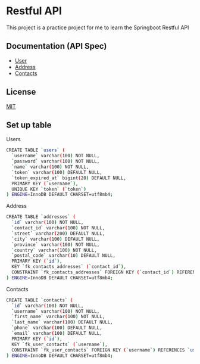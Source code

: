 
# Restful API

This project is a practice project for me to learn the Springboot Restful API


## Documentation (API Spec)
- [User](https://github.com/Ryandinulfatah12/springboot-contact-management/blob/main/documentation/user.md)
- [Address](https://github.com/Ryandinulfatah12/springboot-contact-management/blob/main/documentation/address.md)
- [Contacts](https://github.com/Ryandinulfatah12/springboot-contact-management/blob/main/documentation/contact.md)



## License

[MIT](https://choosealicense.com/licenses/mit/)


## Set up table

Users

```bash
CREATE TABLE `users` (
  `username` varchar(100) NOT NULL,
  `password` varchar(100) NOT NULL,
  `name` varchar(100) NOT NULL,
  `token` varchar(100) DEFAULT NULL,
  `token_expired_at` bigint(20) DEFAULT NULL,
  PRIMARY KEY (`username`),
  UNIQUE KEY `token` (`token`)
) ENGINE=InnoDB DEFAULT CHARSET=utf8mb4;
```

Address

```bash
CREATE TABLE `addresses` (
  `id` varchar(100) NOT NULL,
  `contact_id` varchar(100) NOT NULL,
  `street` varchar(200) DEFAULT NULL,
  `city` varchar(100) DEFAULT NULL,
  `province` varchar(100) NOT NULL,
  `country` varchar(100) NOT NULL,
  `postal_code` varchar(10) DEFAULT NULL,
  PRIMARY KEY (`id`),
  KEY `fk_contacts_addresses` (`contact_id`),
  CONSTRAINT `fk_contacts_addresses` FOREIGN KEY (`contact_id`) REFERENCES `contacts` (`id`)
) ENGINE=InnoDB DEFAULT CHARSET=utf8mb4;
``` 

Contacts

```bash
CREATE TABLE `contacts` (
  `id` varchar(100) NOT NULL,
  `username` varchar(100) NOT NULL,
  `first_name` varchar(100) NOT NULL,
  `last_name` varchar(100) DEFAULT NULL,
  `phone` varchar(100) DEFAULT NULL,
  `email` varchar(100) DEFAULT NULL,
  PRIMARY KEY (`id`),
  KEY `fk_user_contacts` (`username`),
  CONSTRAINT `fk_user_contacts` FOREIGN KEY (`username`) REFERENCES `users` (`username`)
) ENGINE=InnoDB DEFAULT CHARSET=utf8mb4;
``` 